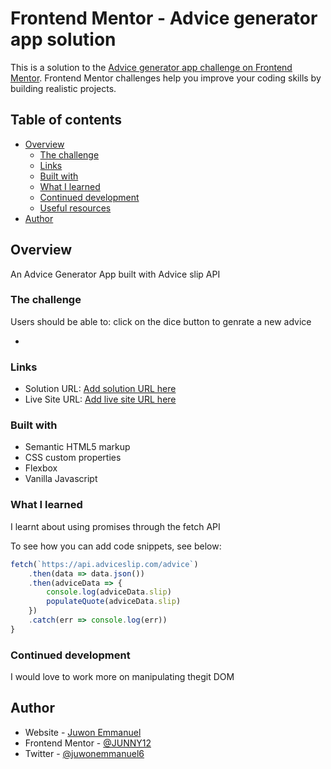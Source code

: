 # Frontend Mentor - Advice generator app solution

This is a solution to the [Advice generator app challenge on Frontend Mentor](https://www.frontendmentor.io/challenges/advice-generator-app-QdUG-13db). Frontend Mentor challenges help you improve your coding skills by building realistic projects.

## Table of contents

- [Overview](#overview)
  - [The challenge](#the-challenge)
  - [Links](#links)
  - [Built with](#built-with)
  - [What I learned](#what-i-learned)
  - [Continued development](#continued-development)
  - [Useful resources](#useful-resources)
- [Author](#author)


## Overview
An Advice Generator App built with Advice slip API

### The challenge

Users should be able to: click on the dice button to genrate a new advice

- 


### Links

- Solution URL: [Add solution URL here](https://github.com/JUNNY12/frontend-mentor-advice-generator-challenge)
- Live Site URL: [Add live site URL here](https://frontend-mentor-advice-generator-challenge-seven.vercel.app/)

### Built with

- Semantic HTML5 markup
- CSS custom properties
- Flexbox
- Vanilla Javascript

### What I learned

I learnt about using promises through the fetch API

To see how you can add code snippets, see below:

```js
fetch(`https://api.adviceslip.com/advice`)
    .then(data => data.json())
    .then(adviceData => {
        console.log(adviceData.slip)
        populateQuote(adviceData.slip)
    })
    .catch(err => console.log(err))
}
```

### Continued development

I would love to work more on manipulating thegit DOM


## Author

- Website - [Juwon Emmanuel](https://www.your-site.com)
- Frontend Mentor - [@JUNNY12](https://www.frontendmentor.io/profile/JUNNY12)
- Twitter - [@juwonemmanuel6](https://www.twitter.com/juwonemmanuel6)

